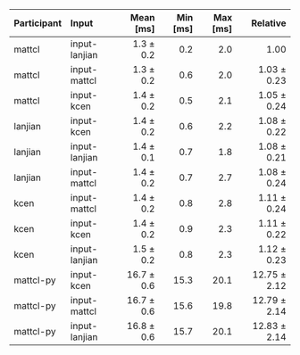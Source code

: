 | Participant | Input | Mean [ms] | Min [ms] | Max [ms] | Relative |
|:---|:---|---:|---:|---:|---:|
| mattcl | input-lanjian | 1.3 ± 0.2 | 0.2 | 2.0 | 1.00 |
| mattcl | input-mattcl | 1.3 ± 0.2 | 0.6 | 2.0 | 1.03 ± 0.23 |
| mattcl | input-kcen | 1.4 ± 0.2 | 0.5 | 2.1 | 1.05 ± 0.24 |
| lanjian | input-kcen | 1.4 ± 0.2 | 0.6 | 2.2 | 1.08 ± 0.22 |
| lanjian | input-lanjian | 1.4 ± 0.1 | 0.7 | 1.8 | 1.08 ± 0.21 |
| lanjian | input-mattcl | 1.4 ± 0.2 | 0.7 | 2.7 | 1.08 ± 0.24 |
| kcen | input-mattcl | 1.4 ± 0.2 | 0.8 | 2.8 | 1.11 ± 0.24 |
| kcen | input-kcen | 1.4 ± 0.2 | 0.9 | 2.3 | 1.11 ± 0.22 |
| kcen | input-lanjian | 1.5 ± 0.2 | 0.8 | 2.3 | 1.12 ± 0.23 |
| mattcl-py | input-kcen | 16.7 ± 0.6 | 15.3 | 20.1 | 12.75 ± 2.12 |
| mattcl-py | input-mattcl | 16.7 ± 0.6 | 15.6 | 19.8 | 12.79 ± 2.14 |
| mattcl-py | input-lanjian | 16.8 ± 0.6 | 15.7 | 20.1 | 12.83 ± 2.14 |
